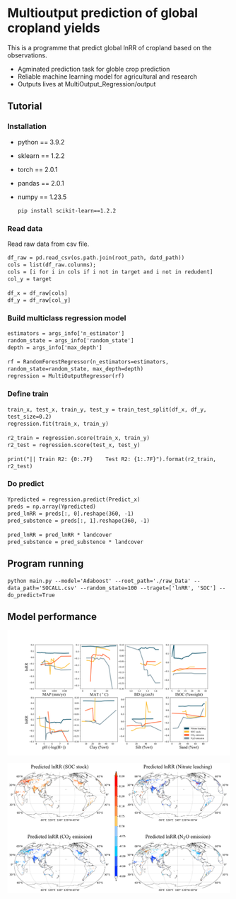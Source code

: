 #  Multioutput prediction of global cropland yields

This is a programme that predict global lnRR of cropland based on the observations.

- Agminated prediction task for globle crop prediction
- Reliable machine learning model for agricultural and research
- Outputs lives at MultiOutput_Regression/output

## Tutorial
### Installation

- python == 3.9.2
- sklearn == 1.2.2
- torch == 2.0.1
- pandas == 2.0.1
- numpy == 1.23.5

      pip install scikit-learn==1.2.2


### Read data
Read raw data from csv file.

    df_raw = pd.read_csv(os.path.join(root_path, datd_path))
    cols = list(df_raw.colunms);
    cols = [i for i in cols if i not in target and i not in redudent]
    col_y = target
    
    df_x = df_raw[cols]
    df_y = df_raw[col_y]


### Build multiclass regression model
    estimators = args_info['n_estimator']
    random_state = args_info['random_state']
    depth = args_info['max_depth']

    rf = RandomForestRegressor(n_estimators=estimators, random_state=random_state, max_depth=depth)
    regression = MultiOutputRegressor(rf)

    
### Define train
    train_x, test_x, train_y, test_y = train_test_split(df_x, df_y, test_size=0.2)
    regression.fit(train_x, train_y)

    r2_train = regression.score(train_x, train_y)
    r2_test = regression.score(test_x, test_y)

    print("|| Train R2: {0:.7F}    Test R2: {1:.7F}").format(r2_train, r2_test)

### Do predict
    Ypredicted = regression.predict(Predict_x)
    preds = np.array(Ypredicted)
    pred_lnRR = preds[:, 0].reshape(360, -1)
    pred_substence = preds[:, 1].reshape(360, -1)

    pred_lnRR = pred_lnRR * landcover
    pred_substence = pred_substence * landcover

## Program running


    python main.py --model='Adaboost' --root_path='./raw_Data' --data_path='SOCALL.csv' --random_state=100 --traget=['lnRR', 'SOC'] --do_predict=True


## Model performance

![Featurs' particial dependency correlation lines](https://github.com/jancely/Multioutput-prediction/blob/main/Features.png)

![Global predicted cropland lnRR from our optimized model](https://github.com/jancely/Multioutput-prediction/blob/main/Predict_lnRR.png)
